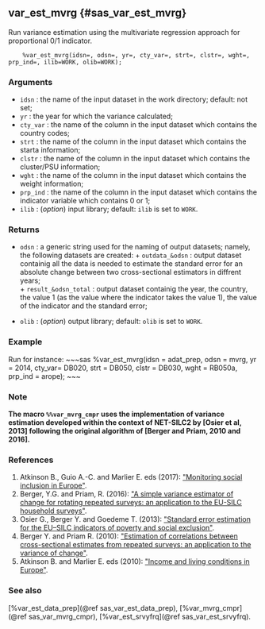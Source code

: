 ## var_est_mvrg {#sas_var_est_mvrg}
Run variance estimation using the multivariate regression approach for proportional 0/1 indicator.

~~~sas
	%var_est_mvrg(idsn=, odsn=, yr=, cty_var=, strt=, clstr=, wght=, prp_ind=, ilib=WORK, olib=WORK);
~~~

### Arguments
* `idsn` : the name of the input dataset in the work directory; default: not set;
* `yr` : the year for which the variance calculated;
* `cty_var` : the name of the column in the input dataset which contains the country codes;
* `strt` : the name of the column in the input dataset which contains the starta information;
* `clstr` :  the name of the column in the input dataset which contains the cluster/PSU information;
* `wght` : the name of the column in the input dataset which contains the weight information;
* `prp_ind` : the name of the column in the input dataset which contains the indicator variable which 
	contains 0 or 1;
* `ilib` : (_option_) input library; default: `ilib` is set to `WORK`.
 
### Returns
* `odsn` : a generic string used for the naming of output datasets; namely, the following datasets are
	created:
		+ `outdata_&odsn` : output dataset containig all the data is needed to estimate the standard 
			error for an absolute change between two cross-sectional estimators in diffrent years;  
		+ `result_&odsn_total` : output dataset containig the year, the country, the value 1 (as the 
			value where the indicator takes the value 1), the value of the indicator and the standard 
			error;
			
* `olib` : (_option_) output library; default: `olib` is set to `WORK`.

### Example
Run for instance:
	~~~sas
		%var_est_mvrg(idsn = adat_prep, odsn = mvrg, yr = 2014, cty_var= DB020, 
			strt = DB050, clstr = DB030, wght = RB050a, prp_ind = arope);
	~~~

### Note
**The macro `%%var_mvrg_cmpr` uses the implementation of variance estimation developed within the context of 
NET-SILC2 by [Osier et al, 2013] following the original algorithm of [Berger and Priam, 2010 and 2016].**

### References
1. Atkinson B., Guio A.-C. and Marlier E. eds (2017): ["Monitoring social inclusion in Europe"](http://ec.europa.eu/eurostat/documents/3217494/8031566/KS-05-14-075-EN-N.pdf/c3a33007-6cf2-4d86-9b9e-d39fd3e5420c).
2. Berger, Y.G. and Priam, R. (2016): ["A simple variance estimator of change for rotating repeated surveys: an application to the EU-SILC household surveys"](https://eprints.soton.ac.uk/347142/).
3. Osier G., Berger Y.  and Goedeme T. (2013): ["Standard error estimation for the EU–SILC indicators of poverty and social exclusion"](http://ec.europa.eu/eurostat/documents/3888793/5855973/KS-RA-13-024-EN.PDF).
4. Berger Y. and Priam R. (2010): ["Estimation of correlations between cross-sectional estimates from repeated surveys: an application to the variance of change"](https://eprints.soton.ac.uk/350430/).
5. Atkinson B. and Marlier E. eds (2010): ["Income and living conditions in Europe"](http://ec.europa.eu/eurostat/documents/3217494/5722557/KS-31-10-555-EN.PDF/e8c0a679-be01-461c-a08b-7eb08a272767).

### See also
[%var_est_data_prep](@ref sas_var_est_data_prep), [%var_mvrg_cmpr](@ref sas_var_mvrg_cmpr), [%var_est_srvyfrq](@ref sas_var_est_srvyfrq).
